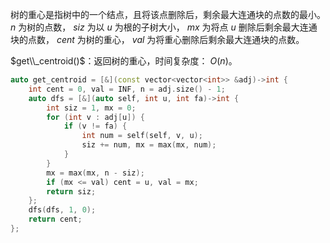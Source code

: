 树的重心是指树中的一个结点，且将该点删除后，剩余最大连通块的点数的最小。 $n$ 为树的点数， $siz$ 为以 $u$ 为根的子树大小， $mx$ 为将点 $u$ 删除后剩余最大连通块的点数， $cent$ 为树的重心， $val$ 为将重心删除后剩余最大连通块的点数。

$get\\_centroid()$：返回树的重心，时间复杂度： $O(n)$。

```c++
auto get_centroid = [&](const vector<vector<int>> &adj)->int {
    int cent = 0, val = INF, n = adj.size() - 1;
    auto dfs = [&](auto self, int u, int fa)->int {
        int siz = 1, mx = 0;
        for (int v : adj[u]) {
            if (v != fa) {
                int num = self(self, v, u);
                siz += num, mx = max(mx, num);
            }
        }
        mx = max(mx, n - siz);
        if (mx <= val) cent = u, val = mx;
        return siz;
    };
    dfs(dfs, 1, 0);
    return cent;
};
```

